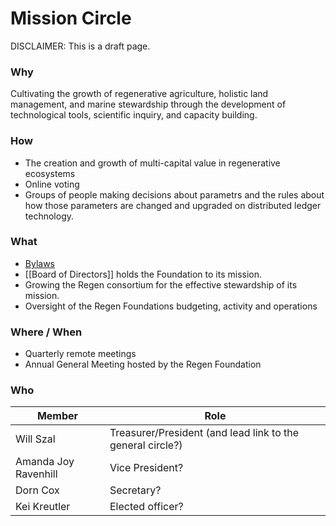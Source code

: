 # Mission Circle
DISCLAIMER: This is a draft page. 

### Why
Cultivating the growth of regenerative agriculture, holistic land management, and marine stewardship through the development of technological tools, scientific inquiry, and capacity building.

### How
- The creation and growth of multi-capital value in regenerative ecosystems
- Online voting
- Groups of people making decisions about parametrs and the rules about how those parameters are changed and upgraded on distributed ledger technology.  

### What
- [Bylaws](https://github.com/regen-foundation/policies/blob/main/by-laws.pdf)
- [[Board of Directors]] holds the Foundation to its mission.
- Growing the Regen consortium for the effective stewardship of its mission.
- Oversight of the Regen Foundations budgeting, activity and operations

### Where / When
- Quarterly remote meetings
- Annual General Meeting hosted by the Regen Foundation

### Who

| Member | Role | 
|---|---|
| Will Szal | Treasurer/President (and lead link to the general circle?) | 
| Amanda Joy Ravenhill | Vice President? |
| Dorn Cox | Secretary? |
| Kei Kreutler | Elected officer? |
